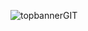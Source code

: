 ![topbannerGIT](https://user-images.githubusercontent.com/73251739/208317038-cd1846c6-c28f-48b8-ab3c-c3480675b317.png)
